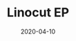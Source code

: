 ---
title: Linocut EP
date: "2020-04-10"
bandcampUrl: "https://linocutlinocut.bandcamp.com/album/linocut"
---